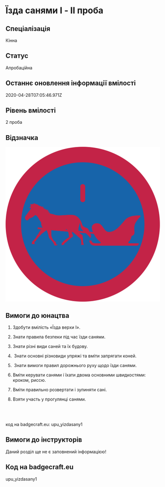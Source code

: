 # Їзда санями I - ІІ проба

## Спеціалізація

Кінна

## Статус

Апробаційна

## Останнє оновлення інформації вмілості

2020-04-28T07:05:46.971Z

## Рівень вмілості

2 проба

## Відзначка

![Відзначка](../images/Yizda_saniamy_I/____________1.jpg)

## Вимоги до юнацтва

<ol><li><p>Здобути
					вмілість «Їзда верхи І».&nbsp;</p>
					</li><li>
<p>Знати
					правила безпеки під час їзди санями.&nbsp;</p>
					</li><li>
<p>Знати
					різні види саней та їх будову.</p>
					</li><li>
<p>&nbsp;Знати
					основні різновиди упряжі та вміти
					запрягати коней.</p>
					</li><li>
<p>&nbsp;Знати
					вимоги правил дорожнього руху щодо
					їзди санями.</p>
					</li><li>
<p>Вміти
					керувати санями і їхати двома основними
					швидкостями: кроком, риссю.</p>
					</li><li>
<p>Вміти
					правильно розвертати і зупиняти
					сані.</p>
					</li><li>
Взяти
					участь у прогулянці санями.</li></ol><br><span><br><br></span>код на badgecraft.eu: upu_yizdasany1<br>

## Вимоги до інструкторів

Даний розділ ще не є заповнений інформацією!

## Код на badgecraft.eu

upu_yizdasany1